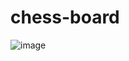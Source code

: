# chess-board

![image](https://github.com/OneCode-AA/chess-board/assets/60934506/107c1f4c-2a8a-46ac-a863-cce75732bc1c)
